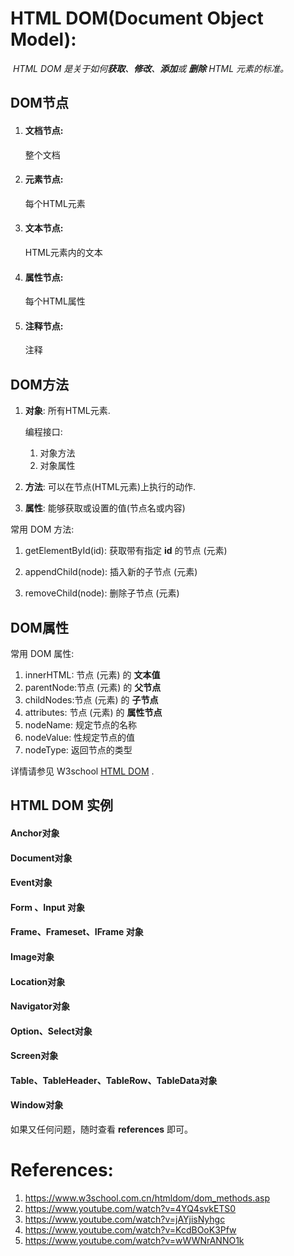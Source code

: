 # HTML DOM(Document Object Model):

​	*HTML DOM 是关于如何**获取**、**修改**、**添加**或 **删除** HTML 元素的标准。*



## 	DOM节点

 1. #### 文档节点:

    整个文档

 2. #### 元素节点:

    每个HTML元素

 3. #### 文本节点:

    HTML元素内的文本

 4. #### 属性节点:

    每个HTML属性

 5. #### 注释节点:

    注释

    

## DOM方法

  1. **对象**: 所有HTML元素.

     编程接口:

       1. 对象方法
       2. 对象属性

  2. **方法**: 可以在节点(HTML元素)上执行的动作.

  3. **属性**: 能够获取或设置的值(节点名或内容)

常用 DOM 方法:

 1. getElementById(id): 获取带有指定 **id** 的节点 (元素)

 2. appendChild(node): 插入新的子节点 (元素)

 3. removeChild(node): 删除子节点 (元素)

    

## DOM属性

常用 DOM 属性:

1. innerHTML: 节点 (元素) 的 **文本值**
2. parentNode:节点 (元素) 的 **父节点**
3. childNodes:节点 (元素) 的 **子节点**
4. attributes: 节点 (元素) 的 **属性节点**
5. nodeName: 规定节点的名称
6. nodeValue: 性规定节点的值
7. nodeType: 返回节点的类型

详情请参见 W3school [HTML DOM](https://www.w3school.com.cn/htmldom/dom_methods.asp) .



## HTML DOM 实例

#### Anchor对象

#### Document对象

#### Event对象

#### Form 、Input 对象

#### Frame、Frameset、IFrame 对象

#### Image对象

#### Location对象

#### Navigator对象

#### Option、Select对象

#### Screen对象

#### Table、TableHeader、TableRow、TableData对象

#### Window对象



如果又任何问题，随时查看 **references** 即可。

# References:

1. https://www.w3school.com.cn/htmldom/dom_methods.asp
2. https://www.youtube.com/watch?v=4YQ4svkETS0
3. https://www.youtube.com/watch?v=jAYjisNyhgc
4. https://www.youtube.com/watch?v=KcdBOoK3Pfw
5. https://www.youtube.com/watch?v=wWWNrANNO1k